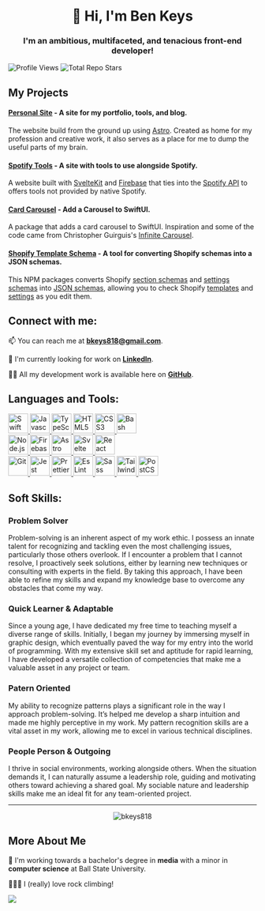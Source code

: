 <h1 align="center">👋 Hi, I'm Ben Keys</h1>

<h3 align="center">I'm an ambitious, multifaceted, and tenacious front-end developer!</h3>

![Profile Views](https://komarev.com/ghpvc/?username=bkeys818&label=Profile%20views&color=0e75b6&style=flat)
![Total Repo Stars](https://img.shields.io/github/stars/bkeys818?style=social)

## My Projects

#### [Personal Site](https://github.com/bkeys818/personal-site) - A site for my portfolio, tools, and blog.
The website build from the ground up using [Astro](https://astro.build/). Created as home for my profession and creative work, it also serves as a place for me to dump the useful parts of my brain.

#### [Spotify Tools](https://github.com/bkeys818/spotify-tools) - A site with tools to use alongside Spotify.
A website built with [SvelteKit](https://kit.svelte.dev) and [Firebase](https://firebase.google.com/) that ties into the [Spotify API](https://developer.spotify.com/) to offers tools not provided by native Spotify.

#### [Card Carousel](https://github.com/bkeys818/CardCarousel) - Add a Carousel to SwiftUI.

A package that adds a card carousel to SwiftUI. Inspiration and some of the code came from Christopher Guirguis's [Infinite Carousel](https://www.youtube.com/watch?v=fB5MzDD1PZI).

#### [Shopify Template Schema](https://github.com/bkeys818/shopify-template-schema) - A tool for converting Shopify schemas into a JSON schemas.

This NPM packages converts Shopify [section schemas](https://shopify.dev/themes/architecture/sections/section-schema) and [settings schemas](https://shopify.dev/themes/architecture/config/settings-schema-json) into [JSON schemas](https://json-schema.org), allowing you to check Shopify [templates](https://shopify.dev/themes/architecture/templates) and [settings](https://shopify.dev/themes/architecture/config/settings-data-json) as you edit them.

## Connect with me:

📫 You can reach me at **bkeys818@gmail.com**.

💼 I'm currently looking for work on [**LinkedIn**](https://linkedin.com/in/bkeys818).

👨‍💻 All my development work is available here on [**GitHub**](https://github.com/bkeys818).

## Languages and Tools:

<div align="left">
    <a href="https://www.swift.org" target=_blank rel=noreferrer>
        <img src="https://cdn.simpleicons.org/swift" alt="Swift" width=40 height=40/>
    </a>
    <a href="https://developer.oracle.com/languages/javascript.html" target=_blank rel=noreferrer>
        <img src="https://cdn.simpleicons.org/javascript" alt="Javascript" width=40 height=40/>
    </a>
    <a href="https://www.typescriptlang.org" target=_blank rel=noreferrer>
        <img src="https://cdn.simpleicons.org/typescript" alt="TypeScript" width=40 height=40/>
    </a>
    <a href="https://html.spec.whatwg.org/multipage/" target=_blank rel=noreferrer>
        <img src="https://cdn.simpleicons.org/html5" alt="HTML5" width=40 height=40/>
    </a>
    <a href="https://www.w3.org/style/css/overview" target=_blank rel=noreferrer>
        <img src="https://cdn.simpleicons.org/css3" alt="CSS3" width=40 height=40/>
    </a>
    <a href="https://www.gnu.org/software/bash/" target=_blank rel=noreferrer>
        <img src="https://cdn.simpleicons.org/gnubash" alt="Bash" width=40 height=40/>
    </a>
</div>

<div align="left">
   <a href="https://nodejs.org" target=_blank rel=noreferrer>
        <img src="https://cdn.simpleicons.org/nodedotjs" alt="Node.js" width=40 height=40/>
    </a>
    <a href="https://firebase.google.com" target=_blank rel=noreferrer>
        <img src="https://cdn.simpleicons.org/firebase" alt="Firebase" width=40 height=40/>
    </a>
    <a href="https://astro.build" target=_blank rel=noreferrer>
        <img src="https://cdn.simpleicons.org/astro" alt="Astro" width=40 height=40/>
    </a>
    <a href="https://svelte.dev" target=_blank rel=noreferrer>
        <img src="https://cdn.simpleicons.org/svelte" alt="Svelte" width=40 height=40/>
    </a>
    <a href="https://react.dev" target=_blank rel=noreferrer>
        <img src="https://cdn.simpleicons.org/react" alt="React" width=40 height=40/>
    </a>
</div>

<div align="left">
   <a href="https://git-scm.com" target=_blank rel=noreferrer>
        <img src="https://cdn.simpleicons.org/git" alt="Git" width=40 height=40/>
    </a>
    <a href="https://jestjs.io" target=_blank rel=noreferrer>
        <img src="https://cdn.simpleicons.org/jest" alt="Jest" width=40 height=40/>
    </a>
    <a href="https://prettier.io" target=_blank rel=noreferrer>
        <img src="https://cdn.simpleicons.org/prettier" alt="Prettier" width=40 height=40/>
    </a>
    <a href="https://eslint.org" target=_blank rel=noreferrer>
        <img src="https://cdn.simpleicons.org/eslint" alt="EsLint" width=40 height=40/>
    </a>
    <a href="https://sass-lang.com" target=_blank rel=noreferrer>
        <img src="https://cdn.simpleicons.org/sass" alt="Sass" width=40 height=40/>
    </a>
    <a href="https://tailwindcss.com" target=_blank rel=noreferrer>
        <img src="https://cdn.simpleicons.org/tailwindcss" alt="TailwindCSS" width=40 height=40/>
    </a>
    <a href="https://postcss.org" target=_blank rel=noreferrer>
        <img src="https://cdn.simpleicons.org/postcss" alt="PostCSS" width=40 height=40/>
    </a>
</div>

## Soft Skills:

### Problem Solver
Problem-solving is an inherent aspect of my work ethic. I possess an innate talent for recognizing and tackling even the most challenging issues, particularly those others overlook. If I encounter a problem that I cannot resolve, I proactively seek solutions, either by learning new techniques or consulting with experts in the field. By taking this approach, I have been able to refine my skills and expand my knowledge base to overcome any obstacles that come my way.

### Quick Learner & Adaptable
Since a young age, I have dedicated my free time to teaching myself a diverse range of skills. Initially, I began my journey by immersing myself in graphic design, which eventually paved the way for my entry into the world of programming. With my extensive skill set and aptitude for rapid learning, I have developed a versatile collection of competencies that make me a valuable asset in any project or team.

### Patern Oriented
My ability to recognize patterns plays a significant role in the way I approach problem-solving. It’s helped me develop a sharp intuition and made me highly perceptive in my work. My pattern recognition skills are a vital asset in my work, allowing me to excel in various technical disciplines.

### People Person & Outgoing
I thrive in social environments, working alongside others. When the situation demands it, I can naturally assume a leadership role, guiding and motivating others toward achieving a shared goal. My sociable nature and leadership skills make me an ideal fit for any team-oriented project.

---

<div style="display:flex; flex-wrap:wrap; justify-content:space-around;">
  <img  src="https://github-readme-stats.vercel.app/api?username=bkeys818&show_icons=true&locale=en" alt="bkeys818" />
</div>

## More About Me

🏫 I'm working towards a bachelor's degree in **media** with a minor in **computer science** at Ball State University.

🧗🏻‍♂️ I (really) love rock climbing!

![](https://hit.yhype.me/github/profile?user_id=65252963)
